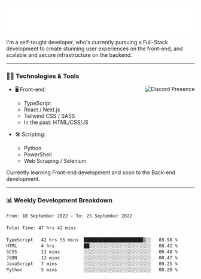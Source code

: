 <img src="assets/wave.svg" alt=":wave:" />

I'm a self-taught developer, who's currently pursuing a Full-Stack development to create stunning user experiences on the front-end, and scalable and secure infrastructure on the backend.

---

### 🧑‍💻 Technologies & Tools

<a href="https://discord.com/users/414304208649453568" target="_blank" rel="nofollow">
   <img src="https://lanyard-profile-readme.vercel.app/api/414304208649453568?idleMessage=Probably%20doing%20something%20else..." alt="Discord Presence" align="right">
</a>

- 🖥️ Front-end:

  - TypeScript
  - React / Next.js
  - Tailwind CSS / SASS
  - In the past: HTML/CSS/JS

- 🛠 Scripting:

  - Python
  - PowerShell
  - Web Scraping / Selenium

Currently learning Front-end development and soon to the Back-end development.

---

### 📊 Weekly Development Breakdown

<!-- ![ccrsxx's GitHub Stats](https://github-readme-stats.vercel.app/api?username=ccrsxx&count_private=true&theme=tokyonight) -->
<!-- ![ccrsxx's Top Langs](https://github-readme-stats.vercel.app/api/top-langs/?username=ccrsxx&hide=lua,java,html&theme=tokyonight) -->

<!--START_SECTION:waka-->

```text
From: 18 September 2022 - To: 25 September 2022

Total Time: 47 hrs 42 mins

TypeScript   42 hrs 55 mins  ██████████████████████▒░░   89.98 %
HTML         4 hrs           ██░░░░░░░░░░░░░░░░░░░░░░░   08.42 %
SCSS         13 mins         ░░░░░░░░░░░░░░░░░░░░░░░░░   00.48 %
JSON         13 mins         ░░░░░░░░░░░░░░░░░░░░░░░░░   00.47 %
JavaScript   7 mins          ░░░░░░░░░░░░░░░░░░░░░░░░░   00.25 %
Python       5 mins          ░░░░░░░░░░░░░░░░░░░░░░░░░   00.20 %
```

<!--END_SECTION:waka-->
